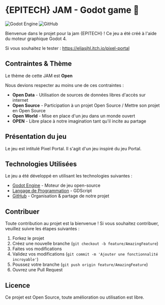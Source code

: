 # {EPITECH} JAM - Godot game 👋 

![Godot Engine](https://img.shields.io/badge/GODOT-%23FFFFFF.svg?style=for-the-badge&logo=godot-engine)
![GitHub](https://img.shields.io/badge/github-%23121011.svg?style=for-the-badge&logo=github&logoColor=white)

Bienvenue dans le projet pour la jam {EPITECH} ! Ce jeu a été créé à l'aide du moteur graphique Godot 4.

Si vous souhaitez le tester : https://eliasjhl.itch.io/pixel-portal

## Contraintes & Thème

Le thème de cette JAM est **Open**

Nous devions respecter au moins une de ces contraintes :
 - **Open Data** - Utilisation de sources de données libres d'accès sur internet
 - **Open Source** - Participation à un projet Open Source / Mettre son projet en Open Source
 - **Open World** - Mise en place d'un jeu dans un monde ouvert
 - **OPEN** - Libre place à notre imagination tant qu'il incite au partage

## Présentation du jeu

Le jeu est intitulé Pixel Portal. Il s'agit d'un jeu inspiré du jeu Portal.

## Technologies Utilisées

Le jeu a été développé en utilisant les technologies suivantes :

- [Godot Engine](https://godotengine.org/) - Moteur de jeu open-source
- [Langage de Programmation](https://gdscript.com/) - GDScript
- [GitHub](https://github.com/) - Organisation & partage de notre projet

## Contribuer

Toute contribution au projet est la bienvenue ! Si vous souhaitez contribuer, veuillez suivre les étapes suivantes :

1. Forkez le projet
2. Créez une nouvelle branche (`git checkout -b feature/AmazingFeature`)
3. Faites vos modifications
4. Validez vos modifications (`git commit -m 'Ajouter une fonctionnalité incroyable'`)
5. Poussez votre branche (`git push origin feature/AmazingFeature`)
6. Ouvrez une Pull Request

## Licence

Ce projet est Open Source, toute amélioration ou utilisation est libre.


